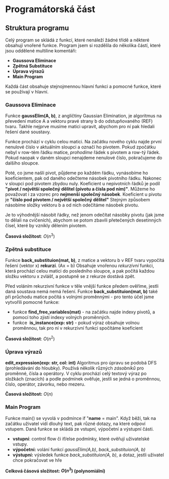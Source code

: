 # Programátorská část 

## Struktura programu

Celý program se skládá z funkcí, které nenáleží žádné třídě a některé obsahují vnořené funkce. 
Program jsem si rozdělila do několika částí, které jsou oddělené multiline komentáři: 
- **Gaussova Eliminace**
- **Zpětná Substituce** 
- **Úprava výrazů** 
- **Main Program** 

Každá část obsahuje stejnojmennou hlavní funkci a pomocné funkce, které se používají v hlavní. 


### Gaussova Eliminace 

Funkce **gaussElim(A, b)**, z angličtiny Gaussian Elimination, je algoritmus na převedení matice A a vektoru pravé strany b do odstupňovaného (REF) tvaru. Takhle nejprve musíme matici upravit, abychom pro ní pak hledali řešení dané soustavy. 

Funkce prochází v cyklu celou matici. Na začátku nového cyklu najde první nenulové číslo v aktuálním sloupci a označí ho pivotem. Pokud zpočátku nebyl v row-tém řádku matice, *prohodíme* řádek s pivotem a row-tý řádek. 
Pokud naopak v daném sloupci nenajdeme nenulové číslo, pokračujeme do dalšího sloupce.

Poté, co jsme našli pivot, půjdeme po každém řádku, vynásobíme ho koeficientem, pak od daného odečteme násobek pivotního řádku. Nakonec v sloupci pod pivotem zbydou nuly. 
Koeficient u nepivotních řádků je podíl **"pivot / největší společný dělitel (pivotu a čísla pod ním)"**. Můžeme ho považovat i za vzorec pro **nejmenší společný násobek**. 
Koeficient u pivotu je **"číslo pod pivotem / největší společný dělitel"**
Stejným způsobem násobíme složky vektoru b a od nich odečítáme násobek pivotu. 

Je to výhodnější násobit řádky, než jenom odečítat násobky pivotu (jak jsme to dělali na cvičeních), abychom se potom zbavili přetečených desetinných čísel, které by vznikly dělením pivotem.

**Časová složitost**: $O(n^3)$ 

### Zpětná substituce

Funkce **back_substituion(mat, b)**, z matice a vektoru b v REF tvaru vypočítá řešení (vektor x) **rekurzí**. (Ax = b)
Obsahuje vnořenou *rekurzivní* funkci, která prochází celou matici do posledního sloupce, a pak počítá každou složku vektoru x zvlášť, a postupně se z rekurze dostává zpět. 

Před voláním rekurzivní funkce v těle vnější funkce předem ověříme, jestli daná soustava nemá nemá řešení. 
Funkce **back_substituion(mat, b)** také při průchodu matice počítá s volnými proměnnými - pro tento účel jsme vytvořili pomocné funkce:
- funkce **find_free_variables(mat)** - na začátku najde indexy pivotů, a pomocí toho zjistí indexy volných proměnných.
- funkce  **is_instance(exp: str)** - pokud výraz obsahuje volnou proměnnou, tak pro ní v rekurzivní funkci spočítáme koeficient 


**Časová složitost**: $O(n^2)$ 

### Úprava výrazů

**edit_expression(exp: str, col: int)** Algoritmus pro úpravu se podobá DFS (prohledávání do hloubky). Používá několik různých *zásobníků* pro proměnné, čísla a operátory. V cyklu prochází celý textový výraz po složkách (znacích) a podle podmínek ověřuje, jestli se jedná o proměnnou, číslo, operátor, závorku, nebo mezeru. 

**Časová složitost:** $O(n)$ 
### Main Program

Funkce main() se vyvolá v podmínce if "__name__ = main". Když běží, tak na začátku uživatel vidí dlouhý text, pak různé dotazy, na které odpoví vstupem. 
Daná funkce se skládá ze vstupní, výpočetní a výstupní části. 
- **vstupní**: control flow či if/else podmínky, které ověřují uživatelské vstupy. 
- **výpočetní:** volání funkcí *gaussElim(A,b)*, *back_substituion(A, b)* 
- **výstupní:** výsledek funkce *back_substituion(A, b)*, a dotaz, jestli uživatel chce pokračovat ve hře 

**Celková čásová složitost: $O(n^3)$ (polynomiální)**
